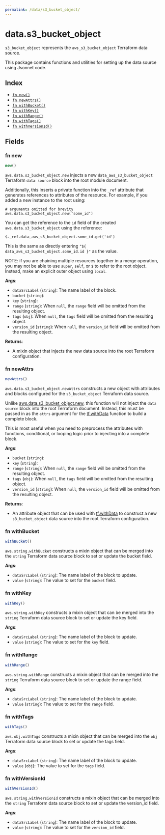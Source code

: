 ```yaml
---
permalink: /data/s3_bucket_object/
---
```


# data.s3_bucket_object

`s3_bucket_object` represents the `aws_s3_bucket_object` Terraform data source.



This package contains functions and utilities for setting up the data source using Jsonnet code.


## Index

* [`fn new()`](#fn-new)
* [`fn newAttrs()`](#fn-newattrs)
* [`fn withBucket()`](#fn-withbucket)
* [`fn withKey()`](#fn-withkey)
* [`fn withRange()`](#fn-withrange)
* [`fn withTags()`](#fn-withtags)
* [`fn withVersionId()`](#fn-withversionid)

## Fields

### fn new

```ts
new()
```


`aws.data.s3_bucket_object.new` injects a new `data_aws_s3_bucket_object` Terraform `data source`
block into the root module document.

Additionally, this inserts a private function into the `_ref` attribute that generates references to attributes of the
resource. For example, if you added a new instance to the root using:

    # arguments omitted for brevity
    aws.data.s3_bucket_object.new('some_id')

You can get the reference to the `id` field of the created `aws.data.s3_bucket_object` using the reference:

    $._ref.data_aws_s3_bucket_object.some_id.get('id')

This is the same as directly entering `"${ data_aws_s3_bucket_object.some_id.id }"` as the value.

NOTE: if you are chaining multiple resources together in a merge operation, you may not be able to use `super`, `self`,
or `$` to refer to the root object. Instead, make an explicit outer object using `local`.

**Args**:
  - `dataSrcLabel` (`string`): The name label of the block.
  - `bucket` (`string`): 
  - `key` (`string`): 
  - `range` (`string`):  When `null`, the `range` field will be omitted from the resulting object.
  - `tags` (`obj`):  When `null`, the `tags` field will be omitted from the resulting object.
  - `version_id` (`string`):  When `null`, the `version_id` field will be omitted from the resulting object.

**Returns**:
- A mixin object that injects the new data source into the root Terraform configuration.


### fn newAttrs

```ts
newAttrs()
```


`aws.data.s3_bucket_object.newAttrs` constructs a new object with attributes and blocks configured for the `s3_bucket_object`
Terraform data source.

Unlike [aws.data.s3_bucket_object.new](#fn-new), this function will not inject the `data source`
block into the root Terraform document. Instead, this must be passed in as the `attrs` argument for the
[tf.withData](https://github.com/tf-libsonnet/core/tree/main/docs#fn-withdata) function to build a complete block.

This is most useful when you need to preprocess the attributes with functions, conditional, or looping logic prior to
injecting into a complete block.

**Args**:
  - `bucket` (`string`): 
  - `key` (`string`): 
  - `range` (`string`):  When `null`, the `range` field will be omitted from the resulting object.
  - `tags` (`obj`):  When `null`, the `tags` field will be omitted from the resulting object.
  - `version_id` (`string`):  When `null`, the `version_id` field will be omitted from the resulting object.

**Returns**:
  - An attribute object that can be used with [tf.withData](https://github.com/tf-libsonnet/core/tree/main/docs#fn-withdata) to construct a new `s3_bucket_object` data source into the root Terraform configuration.


### fn withBucket

```ts
withBucket()
```

`aws.string.withBucket` constructs a mixin object that can be merged into the `string`
Terraform data source block to set or update the bucket field.



**Args**:
  - `dataSrcLabel` (`string`): The name label of the block to update.
  - `value` (`string`): The value to set for the `bucket` field.


### fn withKey

```ts
withKey()
```

`aws.string.withKey` constructs a mixin object that can be merged into the `string`
Terraform data source block to set or update the key field.



**Args**:
  - `dataSrcLabel` (`string`): The name label of the block to update.
  - `value` (`string`): The value to set for the `key` field.


### fn withRange

```ts
withRange()
```

`aws.string.withRange` constructs a mixin object that can be merged into the `string`
Terraform data source block to set or update the range field.



**Args**:
  - `dataSrcLabel` (`string`): The name label of the block to update.
  - `value` (`string`): The value to set for the `range` field.


### fn withTags

```ts
withTags()
```

`aws.obj.withTags` constructs a mixin object that can be merged into the `obj`
Terraform data source block to set or update the tags field.



**Args**:
  - `dataSrcLabel` (`string`): The name label of the block to update.
  - `value` (`obj`): The value to set for the `tags` field.


### fn withVersionId

```ts
withVersionId()
```

`aws.string.withVersionId` constructs a mixin object that can be merged into the `string`
Terraform data source block to set or update the version_id field.



**Args**:
  - `dataSrcLabel` (`string`): The name label of the block to update.
  - `value` (`string`): The value to set for the `version_id` field.

